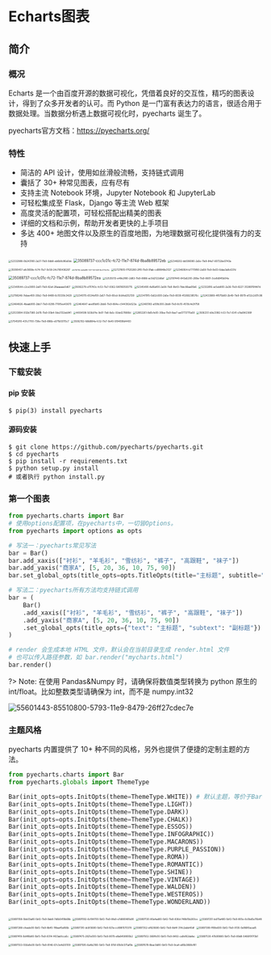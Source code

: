 # Echarts图表

## 简介

### 概况

Echarts 是一个由百度开源的数据可视化，凭借着良好的交互性，精巧的图表设计，得到了众多开发者的认可。而 Python 是一门富有表达力的语言，很适合用于数据处理。当数据分析遇上数据可视化时，pyecharts 诞生了。

pyecharts官方文档：https://pyecharts.org/

### 特性

- 简洁的 API 设计，使用如丝滑般流畅，支持链式调用
- 囊括了 30+ 种常见图表，应有尽有
- 支持主流 Notebook 环境，Jupyter Notebook 和 JupyterLab
- 可轻松集成至 Flask，Django 等主流 Web 框架
- 高度灵活的配置项，可轻松搭配出精美的图表
- 详细的文档和示例，帮助开发者更快的上手项目
- 多达 400+ 地图文件以及原生的百度地图，为地理数据可视化提供强有力的支持

<img src="image/52332988-0b243180-2a37-11e9-9db8-eb6b8c86a0de.png" alt="52332988-0b243180-2a37-11e9-9db8-eb6b8c86a0de" style="zoom:33%;" />

<img src="image/35089737-ccc1c01c-fc72-11e7-874d-8ba8b89572eb.png" alt="35089737-ccc1c01c-fc72-11e7-874d-8ba8b89572eb" style="zoom:50%;" />

<img src="image/52348202-bb596080-2a5e-11e9-84a7-60732be0743a.gif" alt="52348202-bb596080-2a5e-11e9-84a7-60732be0743a" style="zoom:33%;" />

<img src="image/35090457-afc0658e-fc74-11e7-9c58-24c780436287.gif" alt="35090457-afc0658e-fc74-11e7-9c58-24c780436287" style="zoom:33%;" />

<img src="image/57567164-bdd5a880-7407-11e9-8d19-9be2776c57fa.png" alt="57567164-bdd5a880-7407-11e9-8d19-9be2776c57fa" style="zoom:20%;" />

<img src="image/52727805-f7f20280-2ff0-11e9-91ab-cd99848e3127.gif" alt="52727805-f7f20280-2ff0-11e9-91ab-cd99848e3127" style="zoom:33%;" />

<img src="image/52346064-b7770f80-2a59-11e9-9e03-6dae3a8c637d.gif" alt="52346064-b7770f80-2a59-11e9-9e03-6dae3a8c637d" style="zoom:33%;" />

<img src="image/35089737-ccc1c01c-fc72-11e7-874d-8ba8b89572ea.png" alt="35089737-ccc1c01c-fc72-11e7-874d-8ba8b89572ea" style="zoom:50%;" />

<img src="image/52535013-e48e2f80-2d83-11e9-8886-ac0d2122d6af.png" alt="52535013-e48e2f80-2d83-11e9-8886-ac0d2122d6af" style="zoom:33%;" />

<img src="image/52197440-843a5200-289a-11e9-8601-3ce8d945b04a.gif" alt="52197440-843a5200-289a-11e9-8601-3ce8d945b04a" style="zoom:33%;" />

<img src="image/52349544-c2ce3900-2a61-11e9-82af-28aaaaae0d67.gif" alt="52349544-c2ce3900-2a61-11e9-82af-28aaaaae0d67" style="zoom:33%;" />

<img src="image/35082279-e111743c-fc53-11e7-9362-580160593715.gif" alt="35082279-e111743c-fc53-11e7-9362-580160593715" style="zoom:33%;" />

<img src="image/52345490-4a16af00-2a58-11e9-9b43-7bbc86aa05b6.gif" alt="52345490-4a16af00-2a58-11e9-9b43-7bbc86aa05b6" style="zoom:33%;" />

<img src="image/52332816-ac5eb800-2a36-11e9-8227-3538976f447d.gif" alt="52332816-ac5eb800-2a36-11e9-8227-3538976f447d" style="zoom:33%;" />

<img src="image/52798246-7ebae400-30b2-11e9-8489-6c10339c3429.gif" alt="52798246-7ebae400-30b2-11e9-8489-6c10339c3429" style="zoom:33%;" />

<img src="image/52345115-6534ef00-2a57-11e9-80cd-9cbfed252139.gif" alt="52345115-6534ef00-2a57-11e9-80cd-9cbfed252139" style="zoom:33%;" />

<img src="image/52347915-0a52c600-2a5e-11e9-8039-41268238576c.gif" alt="52347915-0a52c600-2a5e-11e9-8039-41268238576c" style="zoom:33%;" />



<img src="image/52433989-4f075b80-2b49-11e9-9979-ef32c2d17c96.gif" alt="52433989-4f075b80-2b49-11e9-9979-ef32c2d17c96" style="zoom:33%;" />

<img src="image/52464826-4baab900-2bb7-11e9-8299-776f5ee43670.gif" alt="52464826-4baab900-2bb7-11e9-8299-776f5ee43670" style="zoom:33%;" />

<img src="image/52464647-aee81b80-2bb6-11e9-864e-c544392e523a.gif" alt="52464647-aee81b80-2bb6-11e9-864e-c544392e523a" style="zoom:33%;" />

<img src="image/52465183-a55fb300-2bb8-11e9-8c10-4519c4e3f758.gif" alt="52465183-a55fb300-2bb8-11e9-8c10-4519c4e3f758" style="zoom:33%;" />

<img src="image/52533994-932b7380-2d76-11e9-93b4-0de3132eb941.gif" alt="52533994-932b7380-2d76-11e9-93b4-0de3132eb941" style="zoom:33%;" />

<img src="image/44004598-5636d74e-9e97-11e8-8a5c-92de6278880d.gif" alt="44004598-5636d74e-9e97-11e8-8a5c-92de6278880d" style="zoom:30%;" />

<img src="image/52802261-8d0cfe00-30ba-11e9-8ae7-ae0773770a59.gif" alt="52802261-8d0cfe00-30ba-11e9-8ae7-ae0773770a59" style="zoom:33%;" />

<img src="image/35082251-b9e23982-fc53-11e7-8341-e7da1842389f.gif" alt="35082251-b9e23982-fc53-11e7-8341-e7da1842389f" style="zoom:30%;" />

<img src="image/57545910-431c7700-738e-11e9-896b-e071b55115c7.png" alt="57545910-431c7700-738e-11e9-896b-e071b55115c7" style="zoom:33%;" />

<img src="image/35082102-fd8d884a-fc52-11e7-9e40-5f94098d4493.gif" alt="35082102-fd8d884a-fc52-11e7-9e40-5f94098d4493" style="zoom:32%;" />

## 快速上手

### 下载安装

#### pip 安装

```shell
$ pip(3) install pyecharts
```

#### 源码安装

```shell
$ git clone https://github.com/pyecharts/pyecharts.git
$ cd pyecharts
$ pip install -r requirements.txt
$ python setup.py install
# 或者执行 python install.py
```

### 第一个图表

```python
from pyecharts.charts import Bar
# 使用options配置项，在pyecharts中，一切皆Options。
from pyecharts import options as opts

# 写法一：pyecharts常见写法
bar = Bar()
bar.add_xaxis(["衬衫", "羊毛衫", "雪纺衫", "裤子", "高跟鞋", "袜子"])
bar.add_yaxis("商家A", [5, 20, 36, 10, 75, 90])
bar.set_global_opts(title_opts=opts.TitleOpts(title="主标题", subtitle="副标题"))

# 写法二：pyecharts所有方法均支持链式调用
bar = (
    Bar()
    .add_xaxis(["衬衫", "羊毛衫", "雪纺衫", "裤子", "高跟鞋", "袜子"])
    .add_yaxis("商家A", [5, 20, 36, 10, 75, 90])
    .set_global_opts(title_opts={"text": "主标题", "subtext": "副标题"})
)

# render 会生成本地 HTML 文件，默认会在当前目录生成 render.html 文件
# 也可以传入路径参数，如 bar.render("mycharts.html")
bar.render()
```

?> Note: 在使用 Pandas&Numpy 时，请确保将数值类型转换为 python 原生的 int/float。比如整数类型请确保为 int，而不是 numpy.int32

![55601443-85510800-5793-11e9-8479-26ff27cdec7e](image/55601443-85510800-5793-11e9-8479-26ff27cdec7e.png)

### 主题风格

pyecharts 内置提供了 10+ 种不同的风格，另外也提供了便捷的定制主题的方法。

```python
from pyecharts.charts import Bar
from pyecharts.globals import ThemeType

Bar(init_opts=opts.InitOpts(theme=ThemeType.WHITE)) # 默认主题，等价于Bar()
Bar(init_opts=opts.InitOpts(theme=ThemeType.LIGHT))
Bar(init_opts=opts.InitOpts(theme=ThemeType.DARK))
Bar(init_opts=opts.InitOpts(theme=ThemeType.CHALK))
Bar(init_opts=opts.InitOpts(theme=ThemeType.ESSOS))
Bar(init_opts=opts.InitOpts(theme=ThemeType.INFOGRAPHIC))
Bar(init_opts=opts.InitOpts(theme=ThemeType.MACARONS))
Bar(init_opts=opts.InitOpts(theme=ThemeType.PURPLE_PASSION))
Bar(init_opts=opts.InitOpts(theme=ThemeType.ROMA))
Bar(init_opts=opts.InitOpts(theme=ThemeType.ROMANTIC))
Bar(init_opts=opts.InitOpts(theme=ThemeType.SHINE))
Bar(init_opts=opts.InitOpts(theme=ThemeType.VINTAGE))
Bar(init_opts=opts.InitOpts(theme=ThemeType.WALDEN))
Bar(init_opts=opts.InitOpts(theme=ThemeType.WESTEROS))
Bar(init_opts=opts.InitOpts(theme=ThemeType.WONDERLAND))
```

<img src="image/55897058-5bb03a80-5bf2-11e9-9ab8-7d6b5419b68b.png" alt="55897058-5bb03a80-5bf2-11e9-9ab8-7d6b5419b68b" style="zoom:33%;" />

<img src="image/55897092-6cf94700-5bf2-11e9-8fa9-e7d880481a90.png" alt="55897092-6cf94700-5bf2-11e9-8fa9-e7d880481a90" style="zoom:33%;" />

<img src="image/55897130-80a4ad80-5bf2-11e9-836d-748b15b260ce.png" alt="55897130-80a4ad80-5bf2-11e9-836d-748b15b260ce" style="zoom:33%;" />

<img src="image/55897251-bd70a480-5bf2-11e9-805e-6c0bd5e76b48.png" alt="55897251-bd70a480-5bf2-11e9-805e-6c0bd5e76b48" style="zoom:33%;" />

<img src="image/55897288-cfeade00-5bf2-11e9-8b45-1f8aa45a166b.png" alt="55897288-cfeade00-5bf2-11e9-8b45-1f8aa45a166b" style="zoom:33%;" />

<img src="image/55897310-dc6f3680-5bf2-11e9-921a-cc8981570378.png" alt="55897310-dc6f3680-5bf2-11e9-921a-cc8981570378" style="zoom:33%;" />

<img src="image/55897352-ef820680-5bf2-11e9-8d4f-314c2abb40df.png" alt="55897352-ef820680-5bf2-11e9-8d4f-314c2abb40df" style="zoom:33%;" />

<img src="image/55897399-ff99e600-5bf2-11e9-9135-0a186f0acad5.png" alt="55897399-ff99e600-5bf2-11e9-9135-0a186f0acad5" style="zoom:33%;" />

<img src="image/55897419-0d4f6b80-5bf3-11e9-8314-f433ab1cca5c.png" alt="55897419-0d4f6b80-5bf3-11e9-8314-f433ab1cca5c" style="zoom:33%;" />

<img src="image/55897475-2821e000-5bf3-11e9-9079-e8a6458900b2.png" alt="55897475-2821e000-5bf3-11e9-9079-e8a6458900b2" style="zoom:33%;" />

<img src="image/55897502-366ffc00-5bf3-11e9-8492-ca9e162dafac.png" alt="55897502-366ffc00-5bf3-11e9-8492-ca9e162dafac" style="zoom:33%;" />

<img src="image/55897530-47b90880-5bf3-11e9-89d8-5466f0f7f3b1.png" alt="55897530-47b90880-5bf3-11e9-89d8-5466f0f7f3b1" style="zoom:33%;" />

<img src="image/55897553-556e8e00-5bf3-11e9-8146-67c3e4d30109.png" alt="55897553-556e8e00-5bf3-11e9-8146-67c3e4d30109" style="zoom:33%;" />

<img src="image/55897595-6a4b2180-5bf3-11e9-97b1-61b9c575af9e.png" alt="55897595-6a4b2180-5bf3-11e9-97b1-61b9c575af9e" style="zoom:33%;" />

<img src="image/55897678-8bac0d80-5bf3-11e9-9ca4-a85b3868cf81.png" alt="55897678-8bac0d80-5bf3-11e9-9ca4-a85b3868cf81" style="zoom:33%;" />